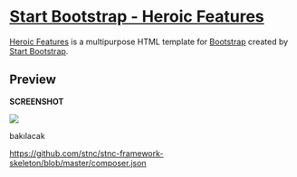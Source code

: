 # [Start Bootstrap - Heroic Features](https://startbootstrap.com/template-overviews/heroic-features/)

[Heroic Features](http://startbootstrap.com/template-overviews/heroic-features/) is a multipurpose HTML template for [Bootstrap](http://getbootstrap.com/) created by [Start Bootstrap](http://startbootstrap.com/).

## Preview

<strong> SCREENSHOT </strong>

<img  src="https://raw.githubusercontent.com/stnc/shopping-cart/master/screen.png">


bakılacak 

https://github.com/stnc/stnc-framework-skeleton/blob/master/composer.json
